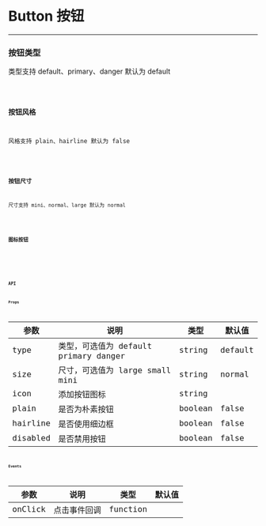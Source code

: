 # Button 按钮

---

### 按钮类型

类型支持 default、primary、danger 默认为 default

<code hideActions='["CSB","EXTERNAL"]' src="./type.tsx" />

### 按钮风格

风格支持 plain、hairline 默认为 false

<code hideActions='["CSB","EXTERNAL"]' src="./style.tsx" />

### 按钮尺寸

尺寸支持 mini、normal、large 默认为 normal

<code hideActions='["CSB","EXTERNAL"]' src="./size.tsx" />

### 图标按钮

<code hideActions='["CSB","EXTERNAL"]' src="./icon.tsx" />

<br/>

### API

#### Props

| 参数     | 说明                                  | 类型    | 默认值  |
| -------- | ------------------------------------- | ------- | ------- |
| type     | 类型，可选值为 default primary danger | string  | default |
| size     | 尺寸，可选值为 large small mini       | string  | normal  |
| icon     | 添加按钮图标                          | string  |         |
| plain    | 是否为朴素按钮                        | boolean | false   |
| hairline | 是否使用细边框                        | boolean | false   |
| disabled | 是否禁用按钮                          | boolean | false   |

#### Events

| 参数    | 说明         | 类型     | 默认值 |
| ------- | ------------ | -------- | ------ |
| onClick | 点击事件回调 | function |        |
